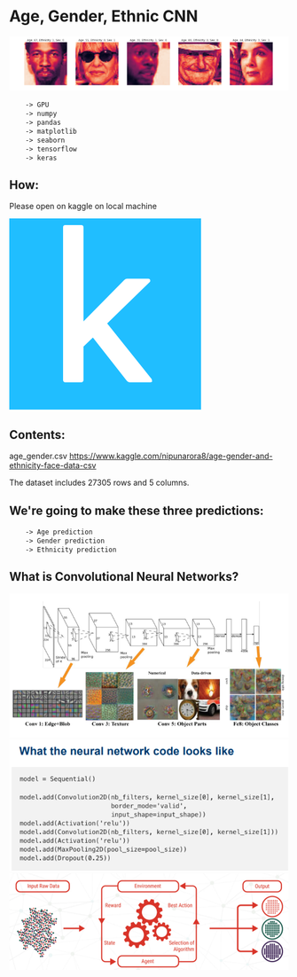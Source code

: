 # Age, Gender, Ethnic CNN

![](images/image1.png)

        -> GPU
        -> numpy
        -> pandas 
        -> matplotlib
        -> seaborn
        -> tensorflow
        -> keras 
How:
-
Please open on kaggle on local machine 

![](images/image4.png)



Contents:
-
age_gender.csv
https://www.kaggle.com/nipunarora8/age-gender-and-ethnicity-face-data-csv

The dataset includes 27305 rows and 5 columns.

We're going to make these three predictions:
-
        -> Age prediction
        -> Gender prediction
        -> Ethnicity prediction
        
        
What is Convolutional Neural Networks?
-

![](images/image3.png)
![](images/image2.png)
![](images/image5.png)





